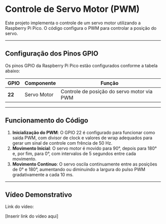 # Controle de Servo Motor (PWM)
Este projeto implementa o controle de um servo motor utilizando a Raspberry Pi Pico. O código configura o PWM para controlar a posição do servo.

---

## **Configuração dos Pinos GPIO**

Os pinos GPIO da Raspberry Pi Pico estão configurados conforme a tabela abaixo:

| GPIO  | Componente     | Função                           |
|-------|---------------|---------------------------------|
| **22** | Servo Motor   | Controle de posição do servo motor via PWM    |

---

## **Funcionamento do Código**

1. **Inicialização do PWM**: O GPIO 22 é configurado para funcionar como saída PWM, com divisor de clock e valores de wrap adequados para gerar um sinal de controle com frência de 50 Hz.
2. **Movimento Inicial**: O servo motor é movido para 90°, depois para 180° e, por fim, para 0°, com intervalos de 5 segundos entre cada movimento.
3. **Movimento Contínuo**: O servo oscila continuamente entre as posições de 0° e 180°, aumentando ou diminuindo a largura do pulso PWM gradativamente a cada 10 ms.

---

## **Vídeo Demonstrativo**

Link do vídeo:

[Inserir link do vídeo aqui]


